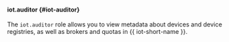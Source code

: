#### iot.auditor {#iot-auditor}

The `iot.auditor` role allows you to view metadata about devices and device registries, as well as brokers and quotas in {{ iot-short-name }}.

